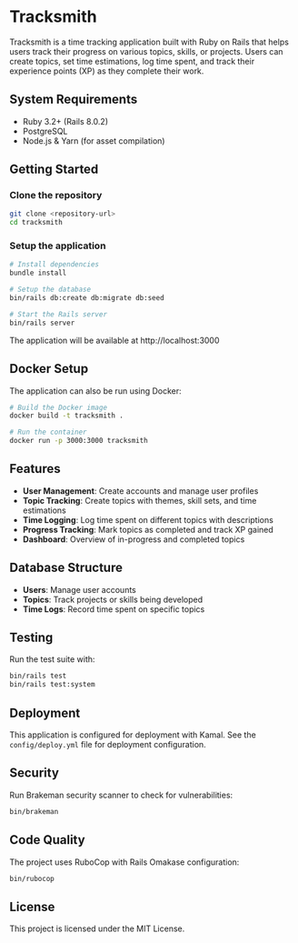 # Tracksmith

Tracksmith is a time tracking application built with Ruby on Rails that helps users track their progress on various topics, skills, or projects. Users can create topics, set time estimations, log time spent, and track their experience points (XP) as they complete their work.

## System Requirements

* Ruby 3.2+ (Rails 8.0.2)
* PostgreSQL
* Node.js & Yarn (for asset compilation)

## Getting Started

### Clone the repository

```bash
git clone <repository-url>
cd tracksmith
```

### Setup the application

```bash
# Install dependencies
bundle install

# Setup the database
bin/rails db:create db:migrate db:seed

# Start the Rails server
bin/rails server
```

The application will be available at http://localhost:3000

## Docker Setup

The application can also be run using Docker:

```bash
# Build the Docker image
docker build -t tracksmith .

# Run the container
docker run -p 3000:3000 tracksmith
```

## Features

* **User Management**: Create accounts and manage user profiles
* **Topic Tracking**: Create topics with themes, skill sets, and time estimations
* **Time Logging**: Log time spent on different topics with descriptions
* **Progress Tracking**: Mark topics as completed and track XP gained
* **Dashboard**: Overview of in-progress and completed topics

## Database Structure

* **Users**: Manage user accounts
* **Topics**: Track projects or skills being developed
* **Time Logs**: Record time spent on specific topics

## Testing

Run the test suite with:

```bash
bin/rails test
bin/rails test:system
```

## Deployment

This application is configured for deployment with Kamal. See the `config/deploy.yml` file for deployment configuration.


## Security

Run Brakeman security scanner to check for vulnerabilities:

```bash
bin/brakeman
```

## Code Quality

The project uses RuboCop with Rails Omakase configuration:

```bash
bin/rubocop
```

## License

This project is licensed under the MIT License.
